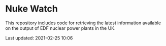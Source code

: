 # Nuke Watch

This repository includes code for retrieving the latest information available on the output of EDF nuclear power plants in the UK.

Last updated: 2021-02-25 10:06